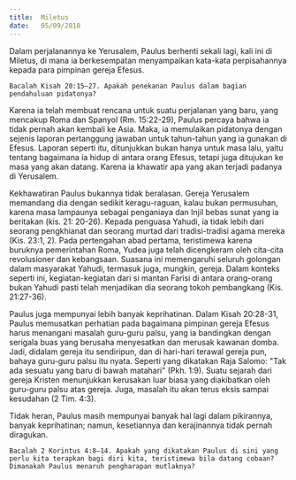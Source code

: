 ```yaml
---
title:  Miletus
date:   05/09/2018
---
```


Dalam perjalanannya ke Yerusalem, Paulus berhenti sekali lagi, kali ini di Miletus, di mana ia berkesempatan menyampaikan kata-kata perpisahannya kepada para pimpinan gereja Efesus.

`Bacalah Kisah 20:15–27. Apakah penekanan Paulus dalam bagian pendahuluan pidatonya?`

Karena ia telah membuat rencana untuk suatu perjalanan yang baru, yang mencakup Roma dan Spanyol (Rm. 15:22-29), Paulus percaya bahwa ia tidak pernah akan kembali ke Asia. Maka, ia memulaikan pidatonya dengan sejenis laporan pertanggung jawaban untuk tahun-tahun yang ia gunakan di Efesus. Laporan seperti itu, ditunjukkan bukan hanya untuk masa lalu, yaitu tentang bagaimana ia hidup di antara orang Efesus, tetapi juga ditujukan ke masa yang akan datang. Karena ia khawatir apa yang akan terjadi padanya di Yerusalem.

Kekhawatiran Paulus bukannya tidak beralasan. Gereja Yerusalem memandang dia dengan sedikit keragu-raguan, kalau bukan permusuhan, karena masa lampaunya sebagai penganiaya dan Injil bebas sunat yang ia beritakan (kis. 21: 20-26). Kepada penguasa Yahudi, ia tidak lebih dari seorang pengkhianat dan seorang murtad dari tradisi-tradisi agama mereka (Kis. 23:1, 2). Pada pertengahan abad pertama, teristimewa karena buruknya pemerintahan Roma, Yudea juga telah dicengkeram oleh cita-cita revolusioner dan kebangsaan. Suasana ini memengaruhi seluruh golongan dalam masyarakat Yahudi, termasuk juga, mungkin, gereja. Dalam konteks seperti ini, kegiatan-kegiatan dari si mantan Farisi di antara orang-orang bukan Yahudi pasti telah menjadikan dia seorang tokoh pembangkang (Kis. 21:27-36).

Paulus juga mempunyai lebih banyak keprihatinan. Dalam Kisah 20:28-31, Paulus memusatkan perhatian pada bagaimana pimpinan gereja Efesus harus menangani masalah guru-guru palsu, yang ia bandingkan dengan serigala buas yang berusaha menyesatkan dan merusak kawanan domba. Jadi, didalam gereja itu sendiripun, dan di hari-hari terawal gereja pun, bahaya guru-guru palsu itu nyata. Seperti yang dikatakan Raja Salomo: "Tak ada sesuatu yang baru di bawah matahari" (Pkh. 1:9). Suatu sejarah dari gereja Kristen menunjukkan kerusakan luar biasa yang diakibatkan oleh guru-guru palsu atas gereja. Juga, masalah itu akan terus eksis sampai kesudahan (2 Tim. 4:3).

Tidak heran, Paulus masih mempunyai banyak hal lagi dalam pikirannya, banyak keprihatinan; namun, kesetiannya dan kerajinannya tidak pernah diragukan.

`Bacalah 2 Korintus 4:8–14. Apakah yang dikatakan Paulus di sini yang perlu kita terapkan bagi diri kita, teristimewa bila datang cobaan? Dimanakah Paulus menaruh pengharapan mutlaknya?`